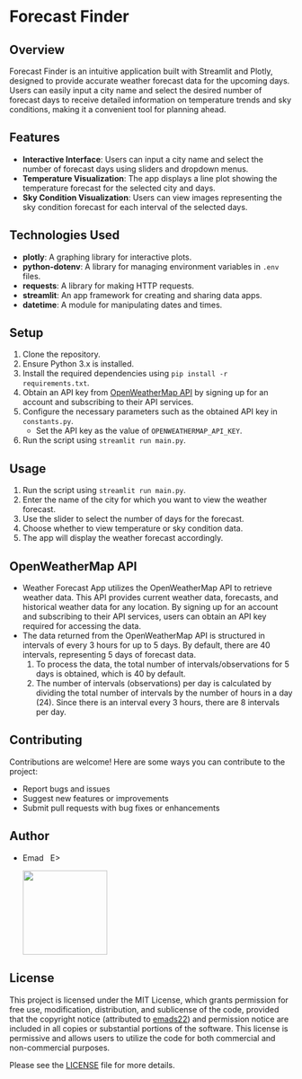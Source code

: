 # Forecast Finder

## Overview
Forecast Finder is an intuitive application built with Streamlit and Plotly, designed to provide accurate weather forecast data for the upcoming days. Users can easily input a city name and select the desired number of forecast days to receive detailed information on temperature trends and sky conditions, making it a convenient tool for planning ahead.

## Features
- **Interactive Interface**: Users can input a city name and select the number of forecast days using sliders and dropdown menus.
- **Temperature Visualization**: The app displays a line plot showing the temperature forecast for the selected city and days.
- **Sky Condition Visualization**: Users can view images representing the sky condition forecast for each interval of the selected days.

## Technologies Used
- **plotly**: A graphing library for interactive plots.
- **python-dotenv**: A library for managing environment variables in `.env` files.
- **requests**: A library for making HTTP requests.
- **streamlit**: An app framework for creating and sharing data apps.
- **datetime**: A module for manipulating dates and times.

## Setup
1. Clone the repository.
2. Ensure Python 3.x is installed.
3. Install the required dependencies using `pip install -r requirements.txt`.
4. Obtain an API key from [OpenWeatherMap API](https://openweathermap.org/api) by signing up for an account and subscribing to their API services.
5. Configure the necessary parameters such as the obtained API key in `constants.py`.
   - Set the API key as the value of `OPENWEATHERMAP_API_KEY`.
6. Run the script using `streamlit run main.py`.

## Usage
1. Run the script using `streamlit run main.py`.
2. Enter the name of the city for which you want to view the weather forecast.
3. Use the slider to select the number of days for the forecast.
4. Choose whether to view temperature or sky condition data.
5. The app will display the weather forecast accordingly.

## OpenWeatherMap API
- Weather Forecast App utilizes the OpenWeatherMap API to retrieve weather data. This API provides current weather data, forecasts, and historical weather data for any location. By signing up for an account and subscribing to their API services, users can obtain an API key required for accessing the data.
- The data returned from the OpenWeatherMap API is structured in intervals of every 3 hours for up to 5 days. By default, there are 40 intervals, representing 5 days of forecast data.
    1. To process the data, the total number of intervals/observations for 5 days is obtained, which is 40 by default.
    2. The number of intervals (observations) per day is calculated by dividing the total number of intervals by the number of hours in a day (24). Since there is an interval every 3 hours, there are 8 intervals per day.

## Contributing
Contributions are welcome! Here are some ways you can contribute to the project:
- Report bugs and issues
- Suggest new features or improvements
- Submit pull requests with bug fixes or enhancements

## Author
- Emad &nbsp; E>
  
  [<img src="https://img.shields.io/badge/GitHub-Profile-blue?logo=github" width="150">](https://github.com/emads22)

## License
This project is licensed under the MIT License, which grants permission for free use, modification, distribution, and sublicense of the code, provided that the copyright notice (attributed to [emads22](https://github.com/emads22)) and permission notice are included in all copies or substantial portions of the software. This license is permissive and allows users to utilize the code for both commercial and non-commercial purposes.

Please see the [LICENSE](LICENSE) file for more details.